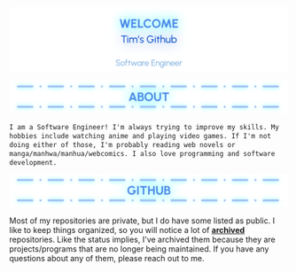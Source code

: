 ![Welcome, Tim's Github](./profile/images/gh-readme-header.png)

![About Me](./profile/images/gh-about-header-lw.png)

    I am a Software Engineer! I'm always trying to improve my skills. My hobbies include watching anime and playing video games. If I'm not doing either of those, I'm probably reading web novels or manga/manhwa/manhua/webcomics. I also love programming and software development.

![My Github](./profile/images/gh-github-header-lw.png)

Most of my repositories are private, but I do have some listed as public. I like to keep things organized, so you will notice a lot of [**archived**](https://docs.github.com/en/repositories/archiving-a-github-repository/archiving-repositories) repositories. Like the status implies, I've archived them because they are projects/programs that are no longer being maintained. If you have any questions about any of them, please reach out to me.
